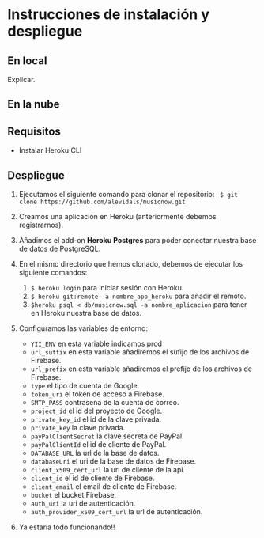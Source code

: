 # Instrucciones de instalación y despliegue

## En local

Explicar.

## En la nube

## Requisitos

- Instalar Heroku CLI

## Despliegue

1. Ejecutamos el siguiente comando para clonar el repositorio: ``` $ git clone https://github.com/alevidals/musicnow.git```

2. Creamos una aplicación en Heroku (anteriormente debemos registrarnos).

3. Añadimos el add-on **Heroku Postgres** para poder conectar nuestra base de datos de PostgreSQL.

4. En el mismo directorio que hemos clonado, debemos de ejecutar los siguiente comandos:
    1. ```$ heroku login``` para iniciar sesión con Heroku.
    2. ```$ heroku git:remote -a nombre_app_heroku``` para añadir el remoto.
    3. ```$heroku psql < db/musicnow.sql -a nombre_aplicacion``` para tener en Heroku nuestra base de datos.

5. Configuramos las variables de entorno:
    - ```YII_ENV``` en esta variable indicamos prod
    - ```url_suffix``` en esta variable añadiremos el sufijo de los archivos de Firebase.
    - ```url_prefix``` en esta variable añadiremos el prefijo de los archivos de Firebase.
    - ```type``` el tipo de cuenta de Google.
    - ```token_uri``` el token de acceso a Firebase.
    - ```SMTP_PASS``` contraseña de la cuenta de correo.
    - ```project_id``` el id del proyecto de Google.
    - ```private_key_id``` el id de la clave privada.
    - ```private_key``` la clave privada.
    - ```payPalClientSecret``` la clave secreta de PayPal.
    - ```payPalClientId``` el id de cliente de PayPal.
    - ```DATABASE_URL``` la url de la base de datos.
    - ```databaseUri``` el uri de la base de datos de Firebase.
    - ```client_x509_cert_url``` la url de cliente de la api.
    - ```client_id``` el id de cliente de Firebase.
    - ```client_email``` el email de cliente de Firebase.
    - ```bucket``` el bucket Firebase.
    - ```auth_uri``` la uri de autenticación.
    - ```auth_provider_x509_cert_url``` la url de autenticación.

6. Ya estaría todo funcionando!!